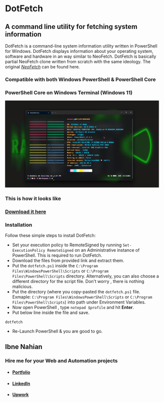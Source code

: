 # DotFetch

## A command line utility for fetching system information

DotFetch is a command-line system information utility written in PowerShell for Windows. DotFetch displays information about your operating system, software and hardware in an way similar to NeoFetch. DotFetch is basically partial NeoFetch clone written from scratch with the same ideology. The original _[NeoFetch](https://github.com/dylanaraps/neofetch)_ can be found here.

### Compatible with both Windows PowerShell & PowerShell Core

### PowerShell Core on Windows Terminal (Windows 11)

![DotFetch Core Win XI](https://github.com/anomaly2009/DotFetch/blob/main/Images/win-teriminal-win-xi-pwsh.gif)

### This is how it looks like

### [Download it here](https://github.com/anomaly2009/DotFetch/blob/main/dotfetch.ps1) 

### Installation

Follow these simple steps to install DotFetch:

- Set your execution policy to RemoteSigned by running `Set-ExecutionPolicy RemoteSigned` on an Administrative instance of PowerShell. This is required to run DotFetch.
- Download the files from provided link and extract them.
- Put the `dotfetch.ps1` inside the `C:\Program Files\WindowsPowerShell\Scripts` or `C:\Program Files\PowerShell\Scripts` directory. Alternatively, you can also choose a different directory for the script file. Don't worry , there is nothing malicious.
- Put the directory (where you copy-pasted the `dotfetch.ps1` file. Exmaple: `C:\Program Files\WindowsPowerShell\Scripts` or `C:\Program Files\PowerShell\Scripts`) into path under Environment Variables.
- Now open PowerShell , type `notepad $profile` and hit **Enter**.
- Put below line inside the file and save.

```
dotfetch
```

- Re-Launch PowerShell & you are good to go.

## Ibne Nahian

### Hire me for your Web and Automation projects

- #### [Portfolio](https://evilprince2009.netlify.app/)
- #### [LinkedIn](https://www.linkedin.com/in/evilprince2009/)
- #### [Upwork](https://www.upwork.com/freelancers/~01ded0be5baccfa296)
